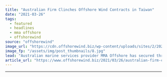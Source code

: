 ```yaml
---
title: "Australian Firm Clinches Offshore Wind Contracts in Taiwan"
date: "2021-03-26"
tags: 
  - featured
  - headlines
  - mma offshore
  - offshorewind
source: "offshorewind"
image_url: "https://cdn.offshorewind.biz/wp-content/uploads/sites/2/2021/03/26084002/Australian-Firm-Scoops-Offshore-Wind-Contracts-in-Taiwan.jpg"
image_fp: "/assets/img/post_thumbnails/8.jpg"
lead: "Australian marine services provider MMA Offshore has secured three new contracts in the offshore"
article_url: "https://www.offshorewind.biz/2021/03/26/australian-firm-clinches-offshore-wind-contracts-in-taiwan/"
---
```


---
